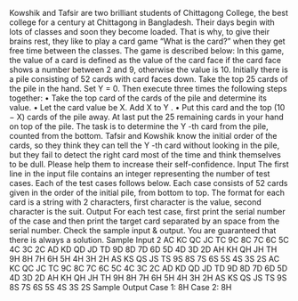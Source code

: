 Kowshik and Tafsir are two brilliant students of Chittagong College, the best college for a century at
Chittagong in Bangladesh. Their days begin with lots of classes and soon they become loaded. That
is why, to give their brains rest, they like to play a card game “What is the card?” when they get free
time between the classes. The game is described below:
In this game, the value of a card is defined as the value of the card face if the card face shows a
number between 2 and 9, otherwise the value is 10. Initially there is a pile consisting of 52 cards with
card faces down. Take the top 25 cards of the pile in the hand. Set Y = 0. Then execute three times
the following steps together:
• Take the top card of the cards of the pile and determine its value.
• Let the card value be X. Add X to Y .
• Put this card and the top (10 − X) cards of the pile away.
At last put the 25 remaining cards in your hand on top of the pile. The task is to determine the
Y -th card from the pile, counted from the bottom.
Tafsir and Kowshik know the initial order of the cards, so they think they can tell the Y -th card
without looking in the pile, but they fail to detect the right card most of the time and think themselves
to be dull. Please help them to increase their self-confidence.
Input
The first line in the input file contains an integer representing the number of test cases. Each of the test
cases follows below. Each case consists of 52 cards given in the order of the initial pile, from bottom to
top. The format for each card is a string with 2 characters, first character is the value, second character
is the suit.
Output
For each test case, first print the serial number of the case and then print the target card separated by
an space from the serial number. Check the sample input & output. You are guaranteed that there is
always a solution.
Sample Input
2
AC KC QC JC TC 9C 8C 7C 6C 5C 4C 3C 2C AD KD QD JD TD 9D 8D 7D 6D 5D 4D 3D 2D AH KH
QH JH TH 9H 8H 7H 6H 5H 4H 3H 2H AS KS QS JS TS 9S 8S 7S 6S 5S 4S 3S 2S
AC KC QC JC TC 9C 8C 7C 6C 5C 4C 3C 2C AD KD QD JD TD 9D 8D 7D 6D 5D 4D 3D 2D AH KH
QH JH TH 9H 8H 7H 6H 5H 4H 3H 2H AS KS QS JS TS 9S 8S 7S 6S 5S 4S 3S 2S
Sample Output
Case 1: 8H
Case 2: 8H